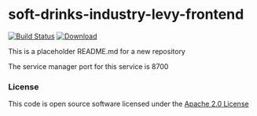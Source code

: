 # soft-drinks-industry-levy-frontend

[![Build Status](https://travis-ci.org/hmrc/soft-drinks-industry-levy-frontend.svg)](https://travis-ci.org/hmrc/soft-drinks-industry-levy-frontend) [ ![Download](https://api.bintray.com/packages/hmrc/releases/soft-drinks-industry-levy-frontend/images/download.svg) ](https://bintray.com/hmrc/releases/soft-drinks-industry-levy-frontend/_latestVersion)

This is a placeholder README.md for a new repository

The service manager port for this service is 8700

### License

This code is open source software licensed under the [Apache 2.0 License]("http://www.apache.org/licenses/LICENSE-2.0.html")

